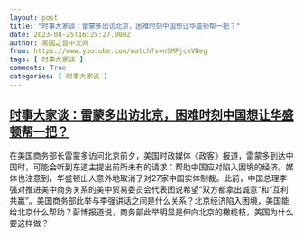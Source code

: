 ```yaml
---
layout: post
title: "时事大家谈：雷蒙多出访北京，困难时刻中国想让华盛顿帮一把？"
date: 2023-08-25T16:25:27.000Z
author: 美国之音中文网
from: https://www.youtube.com/watch?v=nSMPjcxVNeg
tags: [ 时事大家谈 ]
comments: True
categories: [ 时事大家谈 ]
---
```

<!--1692980727000-->
[时事大家谈：雷蒙多出访北京，困难时刻中国想让华盛顿帮一把？](https://www.youtube.com/watch?v=nSMPjcxVNeg)
------

<div>
在美国商务部长雷蒙多访问北京前夕，美国时政媒体《政客》报道，雷蒙多到达中国时，可能会听到东道主提出前所未有的请求：帮助中国应对陷入困境的经济。媒体也注意到，华盛顿出人意外地取消了对27家中国实体制裁。此前，中国总理李强对推进美中商务关系的美中贸易委员会代表团说希望“双方都拿出诚意”和“互利共赢”。美国商务部此举与李强讲话之间是什么关系？北京经济陷入困境，美国能给北京什么帮助？彭博报道说，商务部此举明显是伸向北京的橄榄枝，美国为什么要这样做？
</div>

